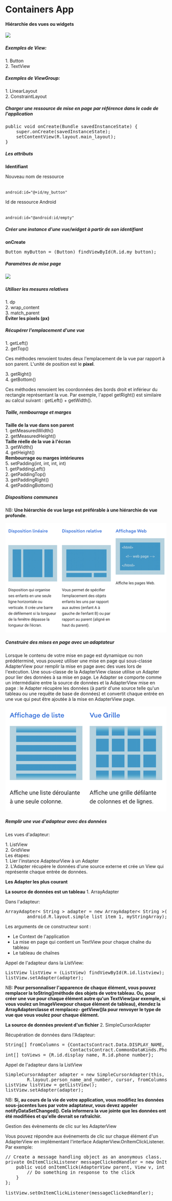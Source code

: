 # Containers App

<h4>Hiérarchie des vues ou widgets</h4>
<img src="screenshots/Hiérarchie_des_vues.png"/>

<h5>Exemples de View:</h5>
1. Button <br/>
2. TextView

<h5>Exemples de ViewGroup:</h5>
1. LinearLayout <br/>
2. ConstraintLayout

<h5>Charger une ressource de mise en page par référence dans le code de l'application</h5>
<pre>
public void onCreate(Bundle savedInstanceState) {
    super.onCreate(savedInstanceState);
    setContentView(R.layout.main_layout);
}
</pre>


<h5>Les attributs</h5>
<b>Identifiant</b>
<p>Nouveau nom de ressource</p>
<code>
android:id="@+id/my_button"
</code>
<p>Id de ressource Android</p>
<code>
android:id="@android:id/empty"
</code>

<h5>Créer une instance d'une vue/widget à partir de son identifiant</h5>
<b>onCreate</b>
<pre>
Button myButton = (Button) findViewById(R.id.my_button);
</pre>


<h5>Paramètres de mise page</h5>
<img src="screenshots/paramètres_de_mise_en_page.png" />


<h5>Utiliser les mesures relatives</h5>
1. dp <br/>
2. wrap_content <br/>
3. match_parent <br/>
<b>Éviter les pixels (px)</b>


<h5>Récupérer l'emplacement d'une vue</h5>
1. getLeft() <br/>
2. getTop() <br/>
<p>Ces méthodes renvoient toutes deux l'emplacement de la vue par rapport à son parent. L'unité de position est le <b>pixel</b>.</p>
3. getRight() <br/>
4. getBottom() <br/>
<p> Ces méthodes renvoient les coordonnées des bords droit et inférieur du rectangle représentant la vue. Par exemple, 
l'appel getRight() est similaire au calcul suivant : getLeft() + getWidth().</p>


<h5>Taille, rembourrage et marges</h5>
<b>Taille de la vue dans son parent</b> <br/>
1. getMeasuredWidth() <br/>
2. getMeasuredHeight() <br/>
<b>Taille réelle de la vue à l'écran</b> <br/>
3. getWidth() <br/>
4. getHeight() <br/>
<b>Rembourrage ou marges intérieures</b> <br/>
5. setPadding(int, int, int, int) <br/>
   1. getPaddingLeft() <br/>
   2. getPaddingTop() <br/>
   3. getPaddingRight() <br/>
   4. getPaddingBottom()
   

<h5>Dispositions communes</h5>
<p>NB: <b>Une hiérarchie de vue large est préférable à une hiérarchie de vue profonde</b>.</p>
<img src="screenshots/disposition_communes.png">


<h5>Construire des mises en page avec un adaptateur</h5>
<p>Lorsque le contenu de votre mise en page est dynamique ou non prédéterminé, 
vous pouvez utiliser une mise en page qui sous-classe AdapterView pour remplir 
la mise en page avec des vues lors de l'exécution. Une sous-classe de la 
AdapterView classe utilise un Adapter pour lier des données à sa mise en page. 
Le Adapter se comporte comme un intermédiaire entre la source de données et la AdapterView mise en page : 
le Adapter récupère les données (à partir d'une source telle qu'un tableau ou 
une requête de base de données) et convertit chaque entrée en une vue qui peut être ajoutée à la mise en AdapterView page.</p>
<img src="screenshots/mise_en_page_et_adapteur.png" />


<h5>Remplir une vue d'adapteur avec des données</h5>
<p>Les vues d'adapteur:</p>
1. ListView <br/>
2. GridView <br/>
Les étapes: <br/>
1. Lier l'instance AdapteurView à un Adapter <br/> 
2. L'Adapter récupère le données d'une source externe et crée un View
qui représente chaque entrée de données.


<p><b>Les Adapter les plus courant</b></p>
<b>La source de données est un tableau</b>
1. ArrayAdapter <br/>

Dans l'adapteur: <br/>

<pre>
ArrayAdapter< String > adapter = new ArrayAdapter< String >(this,
        android.R.layout.simple_list_item_1, myStringArray);
</pre>

Les arguments de ce constructeur sont : <br/>
- Le Context de l'application <br/>
- La mise en page qui contient un TextView pour chaque chaîne du tableau <br/>
- Le tableau de chaînes <br/>


Appel de l'adapteur dans la ListView: <br/>

<pre>
ListView listView = (ListView) findViewById(R.id.listview);
listView.setAdapter(adapter);
</pre>

<p>NB: <b>Pour personnaliser l'apparence de chaque élément, vous pouvez remplacer la toString()méthode des objets de votre tableau. Ou, pour créer une vue pour chaque élément autre qu'un TextView(par exemple, si vous voulez un ImageViewpour chaque élément de tableau), étendez la ArrayAdapterclasse et remplacez- getView()la pour renvoyer le type de vue que vous voulez pour chaque élément.</b></p>


<b>La source de données provient d'un fichier</b>
2. SimpleCursorAdapter <br/>

Récupération de données dans l'Adapteur: <br/>

<pre>
String[] fromColumns = {ContactsContract.Data.DISPLAY_NAME,
                        ContactsContract.CommonDataKinds.Phone.NUMBER};
int[] toViews = {R.id.display_name, R.id.phone_number};
</pre>


Appel de l'adapteur dans la ListView <br/>

<pre>
SimpleCursorAdapter adapter = new SimpleCursorAdapter(this,
        R.layout.person_name_and_number, cursor, fromColumns, toViews, 0);
ListView listView = getListView();
listView.setAdapter(adapter);
</pre>

<p>NB: <b>Si, au cours de la vie de votre application, vous modifiez les données sous-jacentes lues par votre adaptateur, vous devez appeler notifyDataSetChanged(). Cela informera la vue jointe que les données ont été modifiées et qu'elle devrait se rafraîchir.</b></p>


Gestion des évènements de clic sur les AdapterView
<p>Vous pouvez répondre aux événements de clic sur chaque élément d'un AdapterView
en implémentant l'interface AdapterView.OnItemClickListener. Par exemple:</p>

<pre>
// Create a message handling object as an anonymous class.
private OnItemClickListener messageClickedHandler = new OnItemClickListener() {
    public void onItemClick(AdapterView parent, View v, int position, long id) {
        // Do something in response to the click
    }
};

listView.setOnItemClickListener(messageClickedHandler);
</pre>



